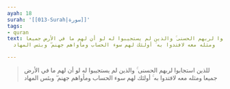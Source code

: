 ```yaml
---
ayah: 18
surah: '[[013-Surah|سورة]]'
tags:
- quran
text: للذين استجابوا لربهم الحسنى ۚ والذين لم يستجيبوا له لو أن لهم ما في الأرض جميعا
  ومثله معه لافتدوا به ۚ أولئك لهم سوء الحساب ومأواهم جهنم ۖ وبئس المهاد

---
```

> للذين استجابوا لربهم الحسنى ۚ والذين لم يستجيبوا له لو أن لهم ما في الأرض جميعا ومثله معه لافتدوا به ۚ أولئك لهم سوء الحساب ومأواهم جهنم ۖ وبئس المهاد
